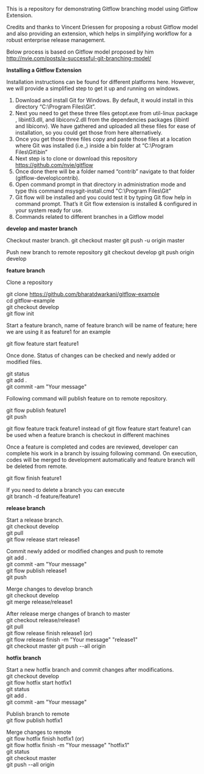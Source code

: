 This is a repository for demonstrating Gitflow branching model using Gitflow Extension.

Credits and thanks to Vincent Driessen for proposing a robust Gitflow model and also providing an extension, which helps in simplifying workflow for a robust enterprise release management.

Below process is based on Gitflow model proposed by him http://nvie.com/posts/a-successful-git-branching-model/

**Installing a Gitflow Extension**

Installation instructions can be found for different platforms here. However, we will provide a simplified step to get it up and running on windows.

1. Download and install Git for Windows. By default, it would install in this directory “C:\Program Files\Git”.
2. Next you need to get these three files getopt.exe from util-linux package , libintl3.dll, and libiconv2.dll from the dependencies packages (libintl and libiconv). We have gathered and uploaded all these files for ease of installation, so you could get those from here alternatively.
3. Once you get those three files copy and paste those files at a location where Git was installed (i.e.,) inside a bin folder at “C:\Program Files\Git\bin”
4. Next step is to clone or download this repository https://github.com/nvie/gitflow
5. Once done there will be a folder named “contrib” navigate to that folder (gitflow-develop\contrib).
6. Open command prompt in that directory in administration mode and type this command msysgit-install.cmd "C:\Program Files\Git"
7. Git flow will be installed and you could test it by typing Git flow help in command prompt. That’s it Git flow extension is installed & configured in your system ready for use.
8. Commands related to different branches in a Gitflow model

**develop and master branch**

Checkout master branch. git checkout master git push -u origin master

Push new branch to remote repository git checkout develop git push origin develop

**feature branch**

Clone a repository

git clone https://github.com/bharatdwarkani/gitflow-example </br>
cd gitflow-example </br>
git checkout develop </br>
git flow init</br>

Start a feature branch, name of feature branch will be name of feature; here we are using it as feature1 for an example

git flow feature start feature1</br>

Once done. Status of changes can be checked and newly added or modified files.

git status </br>
git add .</br>
git commit -am "Your message"</br>

Following command will publish feature on to remote repository.

git flow publish feature1 </br>
git push</br>

git flow feature track feature1 instead of git flow feature start feature1 can be used when a feature branch is checkout in different machines

Once a feature is completed and codes are reviewed, developer can complete his work in a branch by issuing following command. On execution, codes will be merged to development automatically and feature branch will be deleted from remote.

git flow finish feature1</br>

If you need to delete a branch you can execute </br>
git branch -d feature/feature1</br>

**release branch**

Start a release branch. </br>
git checkout develop </br>
git pull </br>
git flow release start release1</br>

Commit newly added or modified changes and push to remote </br>
git add . </br>
git commit -am "Your message" </br>
git flow publish release1 </br>
git push</br>

Merge changes to develop branch </br>
git checkout develop</br>
git merge release/release1</br>

After release merge changes of branch to master </br>
git checkout release/release1 </br>
git pull </br>
git flow release finish release1 (or)</br>
git flow release finish -m "Your message" "release1"</br>
git checkout master git push --all origin</br>

**hotfix branch**

Start a new hotfix branch and commit changes after modifications.</br>
git checkout develop </br>
git flow hotfix start hotfix1</br>
git status </br>
git add . </br>
git commit -am "Your message"</br>

Publish branch to remote </br>
git flow publish hotfix1 

Merge changes to remote </br>
git flow hotfix finish hotfix1 (or) </br>
git flow hotfix finish -m "Your message" "hotfix1" </br>
git status </br>
git checkout master </br>
git push --all origin </br>
